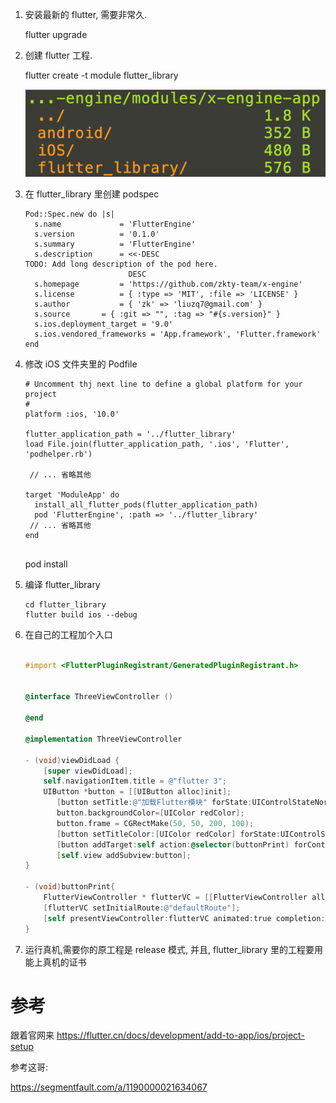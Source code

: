 1. 安装最新的 flutter, 需要非常久.

   flutter upgrade

   

2. 创建 flutter 工程.

   flutter create -t module flutter_library

   ![image-20210422191726248](assets/image-20210422191726248.png)



3. 在 flutter_library 里创建  podspec

   ```
   Pod::Spec.new do |s|
     s.name             = 'FlutterEngine'
     s.version          = '0.1.0'
     s.summary          = 'FlutterEngine'
     s.description      = <<-DESC
   TODO: Add long description of the pod here.
                          DESC
     s.homepage         = 'https://github.com/zkty-team/x-engine'
     s.license          = { :type => 'MIT', :file => 'LICENSE' }
     s.author           = { 'zk' => 'liuzq7@gmail.com' }
     s.source       = { :git => "", :tag => "#{s.version}" }
     s.ios.deployment_target = '9.0'
     s.ios.vendored_frameworks = 'App.framework', 'Flutter.framework'
   end
   
   ```

   

4. 修改 iOS 文件夹里的 Podfile 

   ```
   # Uncomment thj next line to define a global platform for your project
   #
   platform :ios, '10.0'
   
   flutter_application_path = '../flutter_library'
   load File.join(flutter_application_path, '.ios', 'Flutter', 'podhelper.rb')
   
    // ... 省略其他
    
   target 'ModuleApp' do
     install_all_flutter_pods(flutter_application_path)
     pod 'FlutterEngine', :path => '../flutter_library'
    // ... 省略其他
   end
    
   
   ```

   pod install

   

5. 编译 flutter_library

   ```
   cd flutter_library 
   flutter build ios --debug
   ```



6. 在自己的工程加个入口

   ```objective-c
   
   #import <FlutterPluginRegistrant/GeneratedPluginRegistrant.h>
   
   
   @interface ThreeViewController ()
   
   @end
   
   @implementation ThreeViewController
   
   - (void)viewDidLoad {
       [super viewDidLoad];
       self.navigationItem.title = @"flutter 3";
       UIButton *button = [[UIButton alloc]init];
          [button setTitle:@"加载Flutter模块" forState:UIControlStateNormal];
          button.backgroundColor=[UIColor redColor];
          button.frame = CGRectMake(50, 50, 200, 100);
          [button setTitleColor:[UIColor redColor] forState:UIControlStateHighlighted];
          [button addTarget:self action:@selector(buttonPrint) forControlEvents:UIControlEventTouchUpInside];
          [self.view addSubview:button];
   }
   
   - (void)buttonPrint{
       FlutterViewController * flutterVC = [[FlutterViewController alloc]init];
       [flutterVC setInitialRoute:@"defaultRoute"];
       [self presentViewController:flutterVC animated:true completion:nil];
   }
   ```



7. 运行真机,需要你的原工程是 release 模式, 并且, flutter_library 里的工程要用能上真机的证书

   



# 参考

跟着官网来
https://flutter.cn/docs/development/add-to-app/ios/project-setup



参考这哥:

https://segmentfault.com/a/1190000021634067